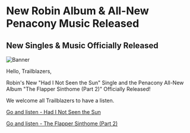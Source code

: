 # New Robin Album & All-New Penacony Music Released
## New Singles & Music Officially Released
![Banner](https://sdk.hoyoverse.com/upload/ann/2024/06/18/93214491730b9ff69ee6492793fa9367_2927844400619757.jpg)

Hello, Trailblazers,

Robin's New "Had I Not Seen the Sun" Single and the Penacony All-New Album "The Flapper Sinthome (Part 2)" Officially Released!

We welcome all Trailblazers to have a listen.

[ Go and listen - Had I Not Seen the Sun](https://hoyo.link/diYjFEAL)

[ Go and listen - The Flapper Sinthome (Part 2)](https://hoyo.link/flYjFEAL)
